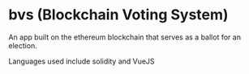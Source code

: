 # bvs (Blockchain Voting System)

An app built on the ethereum blockchain that serves as a ballot for an election. 

Languages used include solidity and VueJS 

